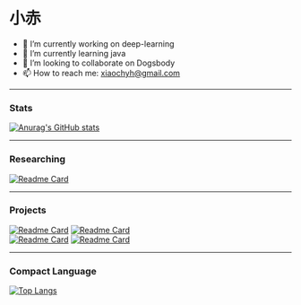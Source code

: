 # 小赤
- 🔭 I’m currently working on deep-learning
- 🌱 I’m currently learning java
- 👯 I’m looking to collaborate on Dogsbody
- 📫 How to reach me: xiaochyh@gmail.com
***
### Stats
[![Anurag's GitHub stats](https://github-readme-stats.vercel.app/api?username=chyhhwen)](https://github.com/anuraghazra/github-readme-stats)
***
### Researching
[![Readme Card](https://github-readme-stats.vercel.app/api/pin/?username=chyhhwen&repo=ctf)](https://github.com/chyhhwen/ctf)
*** 
### Projects
[![Readme Card](https://github-readme-stats.vercel.app/api?username=chyhhwen&repo=eraser-robot)](https://github.com/chyhhwen/eraser-robot)
[![Readme Card](https://github-readme-stats.vercel.app/api?username=chyhhwen&repo=image-recognition-java)](https://github.com/chyhhwen/image-recognition-java)\
[![Readme Card](https://github-readme-stats.vercel.app/api?username=chyhhwen&repo=airport-web)](https://github.com/chyhhwen/airport-web)
[![Readme Card](https://github-readme-stats.vercel.app/api?username=chyhhwen&repo=tsp-java)](https://github.com/chyhhwen/tsp-java)
***
### Compact Language
[![Top Langs](https://github-readme-stats.vercel.app/api/top-langs/?username=chyhhwen&langs_count=8)](https://github.com/chyhhwen/github-readme-stats)


